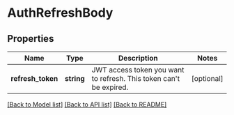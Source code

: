 # AuthRefreshBody

## Properties
Name | Type | Description | Notes
------------ | ------------- | ------------- | -------------
**refresh_token** | **string** | JWT access token you want to refresh. This token can&#x27;t be expired. | [optional] 

[[Back to Model list]](../../README.md#documentation-for-models) [[Back to API list]](../../README.md#documentation-for-api-endpoints) [[Back to README]](../../README.md)

